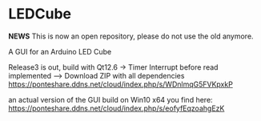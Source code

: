 # LEDCube 
****NEWS****
This is now an open repository, please do not use the old anymore.

A GUI for an Arduino LED Cube

Release3 is out, build with Qt12.6 -> Timer Interrupt before read implemented
--> Download ZIP with all dependencies https://ponteshare.ddns.net/cloud/index.php/s/WDnlmqG5FVKpxkP

an actual version of the GUI build on Win10 x64 you find here:
https://ponteshare.ddns.net/cloud/index.php/s/eofyfEqzoahgEzK

